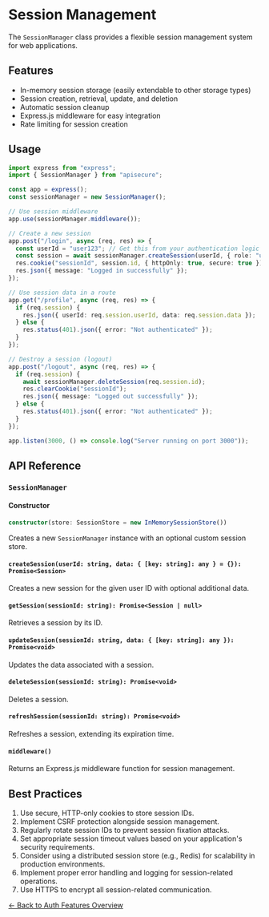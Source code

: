 # Session Management

The `SessionManager` class provides a flexible session management system for web applications.

## Features

- In-memory session storage (easily extendable to other storage types)
- Session creation, retrieval, update, and deletion
- Automatic session cleanup
- Express.js middleware for easy integration
- Rate limiting for session creation

## Usage

```typescript
import express from "express";
import { SessionManager } from "apisecure";

const app = express();
const sessionManager = new SessionManager();

// Use session middleware
app.use(sessionManager.middleware());

// Create a new session
app.post("/login", async (req, res) => {
  const userId = "user123"; // Get this from your authentication logic
  const session = await sessionManager.createSession(userId, { role: "user" });
  res.cookie("sessionId", session.id, { httpOnly: true, secure: true });
  res.json({ message: "Logged in successfully" });
});

// Use session data in a route
app.get("/profile", async (req, res) => {
  if (req.session) {
    res.json({ userId: req.session.userId, data: req.session.data });
  } else {
    res.status(401).json({ error: "Not authenticated" });
  }
});

// Destroy a session (logout)
app.post("/logout", async (req, res) => {
  if (req.session) {
    await sessionManager.deleteSession(req.session.id);
    res.clearCookie("sessionId");
    res.json({ message: "Logged out successfully" });
  } else {
    res.status(401).json({ error: "Not authenticated" });
  }
});

app.listen(3000, () => console.log("Server running on port 3000"));
```

## API Reference

### `SessionManager`

#### Constructor

```typescript
constructor(store: SessionStore = new InMemorySessionStore())
```

Creates a new `SessionManager` instance with an optional custom session store.

#### `createSession(userId: string, data: { [key: string]: any } = {}): Promise<Session>`

Creates a new session for the given user ID with optional additional data.

#### `getSession(sessionId: string): Promise<Session | null>`

Retrieves a session by its ID.

#### `updateSession(sessionId: string, data: { [key: string]: any }): Promise<void>`

Updates the data associated with a session.

#### `deleteSession(sessionId: string): Promise<void>`

Deletes a session.

#### `refreshSession(sessionId: string): Promise<void>`

Refreshes a session, extending its expiration time.

#### `middleware()`

Returns an Express.js middleware function for session management.

## Best Practices

1. Use secure, HTTP-only cookies to store session IDs.
2. Implement CSRF protection alongside session management.
3. Regularly rotate session IDs to prevent session fixation attacks.
4. Set appropriate session timeout values based on your application's security requirements.
5. Consider using a distributed session store (e.g., Redis) for scalability in production environments.
6. Implement proper error handling and logging for session-related operations.
7. Use HTTPS to encrypt all session-related communication.

[← Back to Auth Features Overview](./AuthFeaturesOverview.md)
